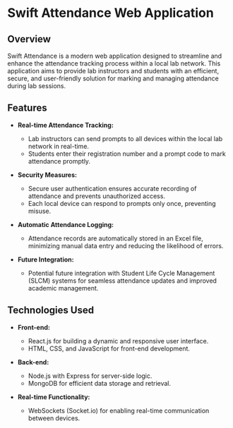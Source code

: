 # Swift Attendance Web Application

## Overview

Swift Attendance is a modern web application designed to streamline and enhance the attendance tracking process within a local lab network. This application aims to provide lab instructors and students with an efficient, secure, and user-friendly solution for marking and managing attendance during lab sessions.

## Features

- **Real-time Attendance Tracking:**
  - Lab instructors can send prompts to all devices within the local lab network in real-time.
  - Students enter their registration number and a prompt code to mark attendance promptly.

- **Security Measures:**
  - Secure user authentication ensures accurate recording of attendance and prevents unauthorized access.
  - Each local device can respond to prompts only once, preventing misuse.

- **Automatic Attendance Logging:**
  - Attendance records are automatically stored in an Excel file, minimizing manual data entry and reducing the likelihood of errors.

- **Future Integration:**
  - Potential future integration with Student Life Cycle Management (SLCM) systems for seamless attendance updates and improved academic management.

## Technologies Used

- **Front-end:**
  - React.js for building a dynamic and responsive user interface.
  - HTML, CSS, and JavaScript for front-end development.

- **Back-end:**
  - Node.js with Express for server-side logic.
  - MongoDB for efficient data storage and retrieval.

- **Real-time Functionality:**
  - WebSockets (Socket.io) for enabling real-time communication between devices.
